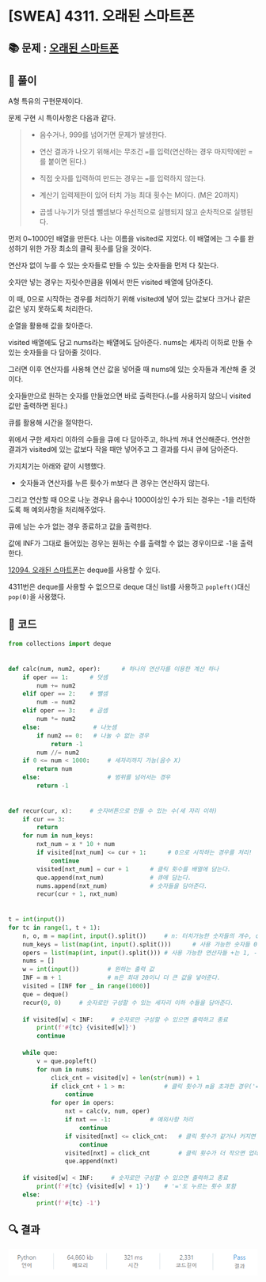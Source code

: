 # [SWEA] 4311. 오래된 스마트폰

## 📚 문제 : [오래된 스마트폰](https://swexpertacademy.com/main/code/problem/problemDetail.do?contestProbId=AWL2vlPKMlQDFAUE&categoryId=AWL2vlPKMlQDFAUE&categoryType=CODE&problemTitle=4311&orderBy=FIRST_REG_DATETIME&selectCodeLang=ALL&select-1=&pageSize=10&pageIndex=1)

## 📖 풀이

A형 특유의 구현문제이다.

문제 구현 시 특이사항은 다음과 같다.

>- 음수거나, 999를 넘어가면 문제가 발생한다.
>
>- 연산 결과가 나오기 위해서는 무조건 `=`를 입력(연산하는 경우 마지막에만 =를 붙이면 된다.)
>
>- 직접 숫자를 입력하여 만드는 경우는 `=`를 입력하지 않는다.
>
>- 계산기 입력제한이 있어 터치 가능 최대 횟수는 M이다. (M은 20까지)
>
>- 곱셈 나누기가 덧셈 뺄셈보다 우선적으로 실행되지 않고 순차적으로 실행된다.



먼저 0~1000인 배열을 만든다. 나는 이름을 visited로 지었다. 이 배열에는 그 수를 완성하기 위한 가장 최소의 클릭 횟수를 담을 것이다.

연산자 없이 누를 수 있는 숫자들로 만들 수 있는 숫자들을 먼저 다 찾는다.

숫자만 넣는 경우는 자릿수만큼을 위에서 만든 visited 배열에 담아준다.

이 때, 0으로 시작하는 경우를 처리하기 위해 visited에 넣어 있는 값보다 크거나 같은 값은 넣지 못하도록 처리한다.

순열을 활용해 값을 찾아준다.

visited 배열에도 담고 nums라는 배열에도 담아준다. nums는 세자리 이하로 만들 수 있는 숫자들을 다 담아줄 것이다.

그러면 이후 연산자를 사용해 연산 값을 넣어줄 때 nums에 있는 숫자들과 계산해 줄 것이다.

숫자들만으로 원하는 숫자를 만들었으면 바로 출력한다.(`=`를 사용하지 않으니 visited 값만 출력하면 된다.)

큐를 활용해 시간을 절약한다.

위에서 구한 세자리 이하의 수들을 큐에 다 담아주고, 하나씩 꺼내 연산해준다. 연산한 결과가 visited에 있는 값보다 작을 때만 넣어주고 그 결과를 다시 큐에 담아준다.

가지치기는 아래와 같이 시행했다.

- 숫자들과 연산자를 누른 횟수가 m보다 큰 경우는 연산하지 않는다.

그리고 연산할 때 0으로 나눈 경우나 음수나 1000이상인 수가 되는 경우는 -1을 리턴하도록 해 예외사항을 처리해주었다.

큐에 남는 수가 없는 경우 종료하고 값을 출력한다.

값에 INF가 그대로 들어있는 경우는 원하는 수를 출력할 수 없는 경우이므로 -1을 출력한다.

[12094. 오래된 스마트폰](https://swexpertacademy.com/main/code/userProblem/userProblemDetail.do?contestProbId=AXnw5dtKhhIDFARX)는 deque를 사용할 수 있다.

4311번은 deque를 사용할 수 없으므로 deque 대신 list를 사용하고 `popleft()`대신 `pop(0)`을 사용했다.

## 📒 코드

```python
from collections import deque


def calc(num, num2, oper):      # 하나의 연산자를 이용한 계산 하나
    if oper == 1:      # 덧셈
        num += num2
    elif oper == 2:    # 뺄셈
        num -= num2
    elif oper == 3:    # 곱셈
        num *= num2
    else:               # 나눗셈
        if num2 == 0:   # 나눌 수 없는 경우
            return -1
        num //= num2
    if 0 <= num < 1000:     # 세자리까지 가능(음수 X)
        return num
    else:                   # 범위를 넘어서는 경우
        return -1


def recur(cur, x):     # 숫자버튼으로 만들 수 있는 수(세 자리 이하)
    if cur == 3:
        return
    for num in num_keys:
        nxt_num = x * 10 + num
        if visited[nxt_num] <= cur + 1:      # 0으로 시작하는 경우를 처리!
            continue
        visited[nxt_num] = cur + 1      # 클릭 횟수를 배열에 담는다.
        que.append(nxt_num)             # 큐에 담는다.
        nums.append(nxt_num)            # 숫자들을 담아준다.
        recur(cur + 1, nxt_num)


t = int(input())
for tc in range(1, t + 1):
    n, o, m = map(int, input().split())     # n: 터치가능한 숫자들의 개수, o: 터치가능한 연산자들의 개수, m: 최대 터치 횟수
    num_keys = list(map(int, input().split()))      # 사용 가능한 숫자들 0 ~ 9
    opers = list(map(int, input().split())) # 사용 가능한 연산자들 +는 1, -는 2, *은 3, /는 4
    nums = []
    w = int(input())        # 원하는 출력 값
    INF = m + 1             # m은 최대 20이니 더 큰 값을 넣어준다.
    visited = [INF for _ in range(1000)]
    que = deque()
    recur(0, 0)     # 숫자로만 구성할 수 있는 세자리 이하 수들을 담아준다.

    if visited[w] < INF:     # 숫자로만 구성할 수 있으면 출력하고 종료
        print(f'#{tc} {visited[w]}')
        continue

    while que:
        v = que.popleft()
        for num in nums:
            click_cnt = visited[v] + len(str(num)) + 1
            if click_cnt + 1 > m:           # 클릭 횟수가 m을 초과한 경우('='하나 포함)
                continue
            for oper in opers:
                nxt = calc(v, num, oper)
                if nxt == -1:           # 예외사항 처리
                    continue
                if visited[nxt] <= click_cnt:   # 클릭 횟수가 같거나 커지면 패스
                    continue
                visited[nxt] = click_cnt        # 클릭 횟수가 더 작으면 업데이트
                que.append(nxt)

    if visited[w] < INF:     # 숫자로만 구성할 수 있으면 출력하고 종료
        print(f'#{tc} {visited[w] + 1}')    # '='도 누르는 횟수 포함
    else:
        print(f'#{tc} -1')
```

## 🔍 결과

![image-20220603114712307](README.assets/image-20220603114712307.png)